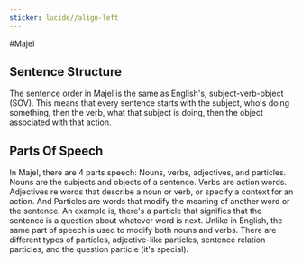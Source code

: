 ```yaml
---
sticker: lucide//align-left
---
```

#Majel 
## Sentence Structure
The sentence order in Majel is the same as English's, subject-verb-object (SOV). This means that every sentence starts with the subject, who's doing something, then the verb, what that subject is doing, then the object associated with that action. 

## Parts Of Speech
In Majel, there are 4 parts speech: Nouns, verbs, adjectives, and particles. Nouns are the subjects and objects of a sentence. Verbs are action words. Adjectives re words that describe a noun or verb, or specify a context for an action. And Particles are words that modify the meaning of another word or the sentence. An example is, there's a particle that signifies that the sentence is a question about whatever word is next. Unlike in English, the same part of speech is used to modify both nouns and verbs. There are different types of particles, adjective-like particles, sentence relation particles, and the question particle (it's special).